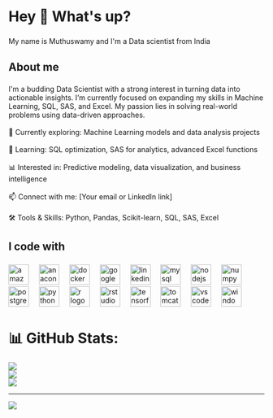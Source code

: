 <h1 align="left">Hey 👋 What's up?</h1>

###

<p align="left">My name is Muthuswamy and I'm a Data scientist from India</p>

###

<h2 align="left">About me</h2>

###

<p align="left">I'm a budding Data Scientist with a strong interest in turning data into actionable insights. I’m currently focused on expanding my skills in Machine Learning, SQL, SAS, and Excel. My passion lies in solving real-world problems using data-driven approaches.<br><br>🔭 Currently exploring: Machine Learning models and data analysis projects<br><br>🌱 Learning: SQL optimization, SAS for analytics, advanced Excel functions<br><br>📊 Interested in: Predictive modeling, data visualization, and business intelligence<br><br>📫 Connect with me: [Your email or LinkedIn link]<br><br>🛠️ Tools & Skills: Python, Pandas, Scikit-learn, SQL, SAS, Excel</p>

###

<h2 align="left">I code with</h2>

###

<div align="left">
  <img src="https://cdn.jsdelivr.net/gh/devicons/devicon/icons/amazonwebservices/amazonwebservices-line-wordmark.svg" height="40" alt="amazonwebservices logo"  />
  <img width="12" />
  <img src="https://cdn.jsdelivr.net/gh/devicons/devicon/icons/anaconda/anaconda-original.svg" height="40" alt="anaconda logo"  />
  <img width="12" />
  <img src="https://cdn.jsdelivr.net/gh/devicons/devicon/icons/docker/docker-original.svg" height="40" alt="docker logo"  />
  <img width="12" />
  <img src="https://cdn.jsdelivr.net/gh/devicons/devicon/icons/googlecloud/googlecloud-original.svg" height="40" alt="googlecloud logo"  />
  <img width="12" />
  <img src="https://cdn.jsdelivr.net/gh/devicons/devicon/icons/linkedin/linkedin-original.svg" height="40" alt="linkedin logo"  />
  <img width="12" />
  <img src="https://cdn.jsdelivr.net/gh/devicons/devicon/icons/mysql/mysql-original.svg" height="40" alt="mysql logo"  />
  <img width="12" />
  <img src="https://cdn.jsdelivr.net/gh/devicons/devicon/icons/nodejs/nodejs-original.svg" height="40" alt="nodejs logo"  />
  <img width="12" />
  <img src="https://cdn.jsdelivr.net/gh/devicons/devicon/icons/numpy/numpy-original.svg" height="40" alt="numpy logo"  />
  <img width="12" />
  <img src="https://cdn.jsdelivr.net/gh/devicons/devicon/icons/postgresql/postgresql-original.svg" height="40" alt="postgresql logo"  />
  <img width="12" />
  <img src="https://cdn.jsdelivr.net/gh/devicons/devicon/icons/python/python-original.svg" height="40" alt="python logo"  />
  <img width="12" />
  <img src="https://cdn.jsdelivr.net/gh/devicons/devicon/icons/r/r-original.svg" height="40" alt="r logo"  />
  <img width="12" />
  <img src="https://cdn.jsdelivr.net/gh/devicons/devicon/icons/rstudio/rstudio-original.svg" height="40" alt="rstudio logo"  />
  <img width="12" />
  <img src="https://cdn.jsdelivr.net/gh/devicons/devicon/icons/tensorflow/tensorflow-original.svg" height="40" alt="tensorflow logo"  />
  <img width="12" />
  <img src="https://cdn.jsdelivr.net/gh/devicons/devicon/icons/tomcat/tomcat-original.svg" height="40" alt="tomcat logo"  />
  <img width="12" />
  <img src="https://cdn.jsdelivr.net/gh/devicons/devicon/icons/vscode/vscode-original.svg" height="40" alt="vscode logo"  />
  <img width="12" />
  <img src="https://cdn.jsdelivr.net/gh/devicons/devicon/icons/windows8/windows8-original.svg" height="40" alt="windows8 logo"  />
</div>

###

# 📊 GitHub Stats:
![](https://github-readme-stats.vercel.app/api?username=muthuswamynadar&theme=dark&hide_border=false&include_all_commits=false&count_private=false)<br/>
![](https://nirzak-streak-stats.vercel.app/?user=muthuswamynadar&theme=dark&hide_border=false)<br/>
![](https://github-readme-stats.vercel.app/api/top-langs/?username=muthuswamynadar&theme=dark&hide_border=false&include_all_commits=false&count_private=false&layout=compact)

---
[![](https://visitcount.itsvg.in/api?id=muthuswamynadar&icon=0&color=0)](https://visitcount.itsvg.in)

<!-- Proudly created with GPRM ( https://gprm.itsvg.in ) -->
